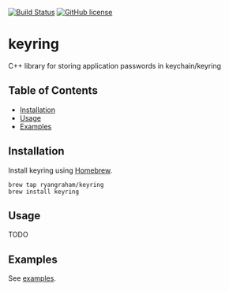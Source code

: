 [![Build Status](https://circleci.com/gh/ryangraham/keyring.svg?style=svg)](https://circleci.com/gh/ryangraham/keyring)
[![GitHub license](https://img.shields.io/badge/license-MIT-blue.svg)](https://raw.githubusercontent.com/ryangraham/keyring/master/LICENSE)

# keyring

C++ library for storing application passwords in keychain/keyring

## Table of Contents

- [Installation](#installation)
- [Usage](#usage)
- [Examples](#examples)

## Installation

Install keyring using [Homebrew](https://brew.sh/).

```
brew tap ryangraham/keyring
brew install keyring
```

## Usage

TODO

## Examples

See [examples](https://github.com/ryangraham/keyring/tree/master/examples/).
